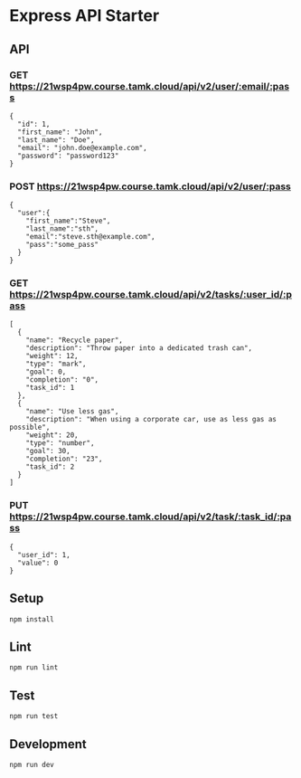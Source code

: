 # Express API Starter

## API

### GET https://21wsp4pw.course.tamk.cloud/api/v2/user/:email/:pass
```
{
  "id": 1,
  "first_name": "John",
  "last_name": "Doe",
  "email": "john.doe@example.com",
  "password": "password123"
}
```

### POST https://21wsp4pw.course.tamk.cloud/api/v2/user/:pass
```
{
  "user":{
    "first_name":"Steve",
    "last_name":"sth",
    "email":"steve.sth@example.com",
    "pass":"some_pass"
  }
}
```

### GET https://21wsp4pw.course.tamk.cloud/api/v2/tasks/:user_id/:pass
```
[
  {
    "name": "Recycle paper",
    "description": "Throw paper into a dedicated trash can",
    "weight": 12,
    "type": "mark",
    "goal": 0,
    "completion": "0",
    "task_id": 1
  },
  {
    "name": "Use less gas",
    "description": "When using a corporate car, use as less gas as possible",
    "weight": 20,
    "type": "number",
    "goal": 30,
    "completion": "23",
    "task_id": 2
  }
]
```

### PUT https://21wsp4pw.course.tamk.cloud/api/v2/task/:task_id/:pass
```
{
  "user_id": 1, 
  "value": 0
}
```


## Setup

```
npm install
```

## Lint

```
npm run lint
```

## Test

```
npm run test
```

## Development

```
npm run dev
```
